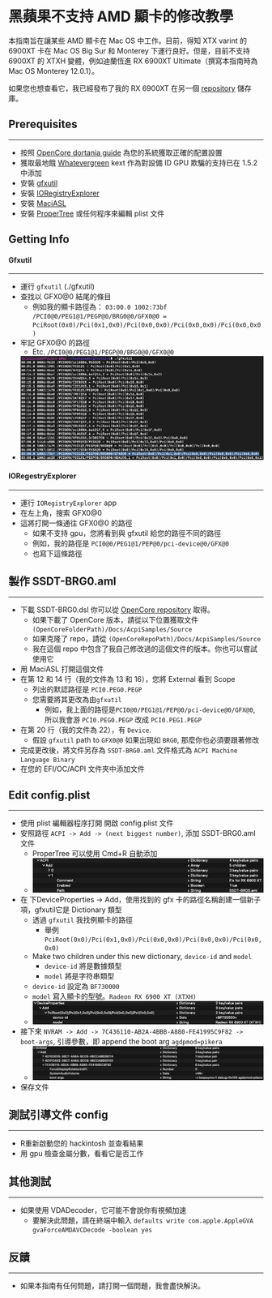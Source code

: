 # 黑蘋果不支持 AMD 顯卡的修改教學

本指南旨在讓某些 AMD 顯卡在 Mac OS 中工作。目前，得知 XTX varint 的 6900XT 卡在 Mac OS Big Sur 和 Monterey 下運行良好。但是，目前不支持 6900XT 的 XTXH 變體，例如迪蘭恆進 RX 6900XT Ultimate（撰寫本指南時為 Mac OS Monterey 12.0.1）。

如果您也想查看它，我已經發布了我的 RX 6900XT 在另一個 [repository](https://github.com/TylerLyczak/Hackintosh-10850k-ASUS-Z490-XII-Hero-6900XT) 儲存庫。


## Prerequisites
---

* 按照 [OpenCore dortania guide](https://dortania.github.io/OpenCore-Install-Guide/) 為您的系統獲取正確的配置設置
* 獲取最地餓 [Whatevergreen](https://github.com/acidanthera/WhateverGreen) kext 作為對設備 ID GPU 欺騙的支持已在 1.5.2 中添加
* 安裝 [gfxutil](https://github.com/acidanthera/gfxutil)
* 安裝 [IORegistryExplorer](https://github.com/vulgo/IORegistryExplorer)
* 安裝 [MaciASL](https://github.com/acidanthera/MaciASL)
* 安裝 [ProperTree](https://github.com/corpnewt/ProperTree) 或任何程序來編輯 plist 文件


## Getting Info

#### Gfxutil
---

* 運行 `gfxutil` (./gfxutil)
* 查找以 GFX0@0 結尾的條目
    * 例如我的顯卡路徑為： `03:00.0 1002:73bf /PCI0@0/PEG1@1/PEGP@0/BRG0@0/GFX0@0 = PciRoot(0x0)/Pci(0x1,0x0)/Pci(0x0,0x0)/Pci(0x0,0x0)/Pci(0x0,0x0)`
* 牢記 GFX0@0 的路徑
    * Etc. `/PCI0@0/PEG1@1/PEGP@0/BRG0@0/GFX0@0`
* ![GFXUTIL Output](/assets/gfxutil_pic.png)


#### IORegestryExplorer
---

* 運行 `IORegistryExplorer` app
* 在左上角，搜索 GFX0@0
* 這將打開一條通往 GFX0@0 的路徑
    * 如果不支持 gpu，您將看到與 gfxutil 給您的路徑不同的路徑
    * 例如，我的路徑是 `PCI0@0/PEG1@1/PEP@0/pci-device@0/GFX@0`
    * 也寫下這條路徑


## 製作 SSDT-BRG0.aml
---

* 下載 SSDT-BRG0.dsl 你可以從 [OpenCore repository](https://github.com/acidanthera/OpenCorePkg) 取得。
    * 如果下載了 OpenCore 版本，請從以下位置獲取文件 `(OpenCoreFolderPath)/Docs/AcpiSamples/Source` 
    * 如果克隆了 repo，請從 `(OpenCoreRepoPath)/Docs/AcpiSamples/Source`
    * 我在這個 repo 中包含了我自己修改過的這個文件的版本。你也可以嘗試使用它
* 用 MaciASL 打開這個文件
* 在第 12 和 14 行（我的文件為 13 和 16），您將 External 看到 Scope
    * 列出的默認路徑是 `PCI0.PEG0.PEGP`
    * 您需要將其更改為由`gfxutil`
        * 例如，我上面的路徑是`PCI0@0/PEG1@1/PEP@0/pci-device@0/GFX@0`, 所以我會游 `PCI0.PEG0.PEGP` 改成 `PCI0.PEG1.PEGP`
* 在第 20 行（我的文件為 22），有 `Device`.
    * 假設 `gfxutil` path to `GFX0@0` 如果出現如 `BRG0`, 那麼你也必須要跟著修改
* 完成更改後，將文件另存為 `SSDT-BRG0.aml` 文件格式為 `ACPI Machine Language Binary`
* 在您的 EFI/OC/ACPI 文件夾中添加文件


## Edit config.plist
---

* 使用 plist 編輯器程序打開 開啟 config.plist 文件
* 安照路徑 `ACPI -> Add -> (next biggest number)`, 添加 SSDT-BRG0.aml 文件
    * ProperTree 可以使用 Cmd+R 自動添加
    * ![ACPI Section](/assets/acpi_pic.png)
* 在 下DeviceProperties -> Add，使用找到的 gfx 卡的路徑名稱創建一個新子項，gfxutil它是 Dictionary 類型
    * 透過 `gfxutil` 我找例顯卡的路徑
        * 舉例 `PciRoot(0x0)/Pci(0x1,0x0)/Pci(0x0,0x0)/Pci(0x0,0x0)/Pci(0x0,0x0)`
    * Make two children under this new dictionary, `device-id` and `model`
        * `device-id` 將是數據類型
        * `model` 將是字符串類型
    *  `device-id` 設定為 `BF730000`
    *  `model` 寫入顯卡的型號。`Radeon RX 6900 XT (XTXH)`
    * ![DeviceProperties Section](/assets/device_pic.png)
* 接下來 `NVRAM -> Add -> 7C436110-AB2A-4BBB-A880-FE41995C9F82 -> boot-args`, 引導參數，即 append the boot arg `agdpmod=pikera`
    * ![NVRAM Section](/assets/nvram_pic.png)
* 保存文件


## 測試引導文件 config
---

* R重新啟動您的 hackintosh 並查看結果
* 用 gpu 檢查金屬分數，看看它是否工作

## 其他測試
---

* 如果使用 VDADecoder，它可能不會說你有視頻加速
    * 要解決此問題，請在終端中輸入 `defaults write com.apple.AppleGVA gvaForceAMDAVCDecode -boolean yes`


## 反饋
---

* 如果本指南有任何問題，請打開一個問題，我會盡快解決。